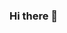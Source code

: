 ### Hi there 👋

<!--
**alslemos/alslemos** is a ✨ _special_ ✨ repository because its `README.md` (this file) appears on your GitHub profile.

Hello there!

Currently, you will find here some exercises from my undergraduate bachelor's degree in Biomedical Informatics and a few small personal projects :thought_balloon: .

:mortar_board:
- Python;
- Images;
- MySQL;
- Java;

🔭
- Flutter;
- IOS;
- Data visualization;
-->
